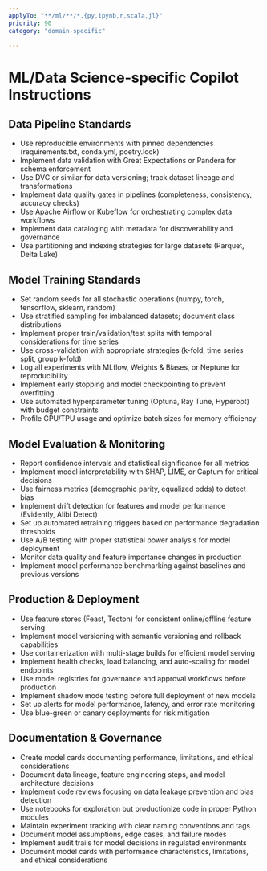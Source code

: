 ```yaml
---
applyTo: "**/ml/**/*.{py,ipynb,r,scala,jl}"
priority: 90
category: "domain-specific"

---
```


# ML/Data Science-specific Copilot Instructions

## Data Pipeline Standards

- Use reproducible environments with pinned dependencies (requirements.txt, conda.yml, poetry.lock)
- Implement data validation with Great Expectations or Pandera for schema enforcement
- Use DVC or similar for data versioning; track dataset lineage and transformations
- Implement data quality gates in pipelines (completeness, consistency, accuracy checks)
- Use Apache Airflow or Kubeflow for orchestrating complex data workflows
- Implement data cataloging with metadata for discoverability and governance
- Use partitioning and indexing strategies for large datasets (Parquet, Delta Lake)

## Model Training Standards

- Set random seeds for all stochastic operations (numpy, torch, tensorflow, sklearn, random)
- Use stratified sampling for imbalanced datasets; document class distributions
- Implement proper train/validation/test splits with temporal considerations for time series
- Use cross-validation with appropriate strategies (k-fold, time series split, group k-fold)
- Log all experiments with MLflow, Weights & Biases, or Neptune for reproducibility
- Implement early stopping and model checkpointing to prevent overfitting
- Use automated hyperparameter tuning (Optuna, Ray Tune, Hyperopt) with budget constraints
- Profile GPU/TPU usage and optimize batch sizes for memory efficiency

## Model Evaluation & Monitoring

- Report confidence intervals and statistical significance for all metrics
- Implement model interpretability with SHAP, LIME, or Captum for critical decisions
- Use fairness metrics (demographic parity, equalized odds) to detect bias
- Implement drift detection for features and model performance (Evidently, Alibi Detect)
- Set up automated retraining triggers based on performance degradation thresholds
- Use A/B testing with proper statistical power analysis for model deployment
- Monitor data quality and feature importance changes in production
- Implement model performance benchmarking against baselines and previous versions

## Production & Deployment

- Use feature stores (Feast, Tecton) for consistent online/offline feature serving
- Implement model versioning with semantic versioning and rollback capabilities
- Use containerization with multi-stage builds for efficient model serving
- Implement health checks, load balancing, and auto-scaling for model endpoints
- Use model registries for governance and approval workflows before production
- Implement shadow mode testing before full deployment of new models
- Set up alerts for model performance, latency, and error rate monitoring
- Use blue-green or canary deployments for risk mitigation

## Documentation & Governance

- Create model cards documenting performance, limitations, and ethical considerations
- Document data lineage, feature engineering steps, and model architecture decisions
- Implement code reviews focusing on data leakage prevention and bias detection
- Use notebooks for exploration but productionize code in proper Python modules
- Maintain experiment tracking with clear naming conventions and tags
- Document model assumptions, edge cases, and failure modes
- Implement audit trails for model decisions in regulated environments
- Document model cards with performance characteristics, limitations, and ethical considerations
